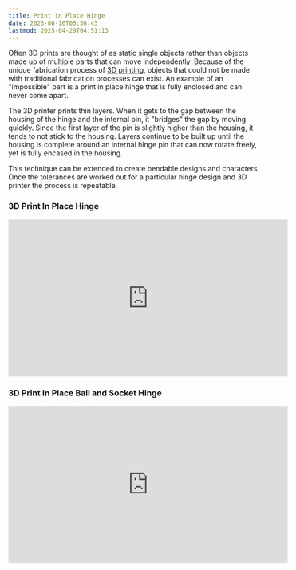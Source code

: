 ```yaml
---
title: Print in Place Hinge
date: 2023-06-16T05:36:43
lastmod: 2025-04-29T04:51:13
---
```


Often 3D prints are thought of as static single objects rather than objects made up of multiple parts that can move independently. Because of the unique fabrication process of [3D printing](./3d-printing.md), objects that could not be made with traditional fabrication processes can exist. An example of an "impossible" part is a print in place hinge that is fully enclosed and can never come apart.

The 3D printer prints thin layers. When it gets to the gap between the housing of the hinge and the internal pin, it "bridges" the gap by moving quickly. Since the first layer of the pin is slightly higher than the housing, it tends to not stick to the housing. Layers continue to be built up until the housing is complete around an internal hinge pin that can now rotate freely, yet is fully encased in the housing.

This technique can be extended to create bendable designs and characters. Once the tolerances are worked out for a particular hinge design and 3D printer the process is repeatable.

<div class="video-grid">

<div class="video-card">

### 3D Print In Place Hinge

<div class="iframe-16-9-container">
<iframe class="youTubeIframe" width="560" height="315" src="https://www.youtube.com/embed/w1o48laHAos?rel=0" title="YouTube video player" frameborder="0" allow="accelerometer; autoplay; clipboard-write; encrypted-media; gyroscope; picture-in-picture; web-share" allowfullscreen></iframe>
</div>
</div>

<div class="video-card">

### 3D Print In Place Ball and Socket Hinge

<div class="iframe-16-9-container">
<iframe class="youTubeIframe" width="560" height="315" src="https://www.youtube.com/embed/9P1PPWP4uZk?rel=0" title="YouTube video player" frameborder="0" allow="accelerometer; autoplay; clipboard-write; encrypted-media; gyroscope; picture-in-picture; web-share" allowfullscreen></iframe>
</div>
</div>

</div>
